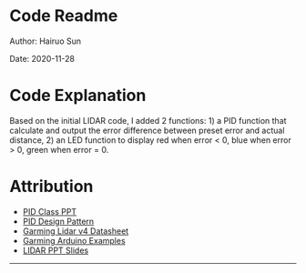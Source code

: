 # Code Readme
Author: Hairuo Sun

Date: 2020-11-28

# Code Explanation
Based on the initial LIDAR code, I added 2 functions: 1) a PID function that calculate and output the error difference between preset error and actual distance, 2) an LED function to display red when error < 0, blue when error > 0, green when error = 0.


# Attribution
* [PID Class PPT](http://whizzer.bu.edu/progress/ppts/buggy-cluster3)
* [PID Design Pattern](http://whizzer.bu.edu/briefs/design-patterns/dp-pid)
* [Garming Lidar v4 Datasheet](http://static.garmin.com/pumac/LIDAR-Lite%20LED%20v4%20Instructions_EN-US.pdf)
* [Garming Arduino Examples](https://github.com/garmin/LIDARLite_Arduino_Library)
* [LIDAR PPT Slides](http://whizzer.bu.edu/progress/ppts/buggy-cluster2)

-----
